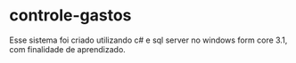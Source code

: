 # controle-gastos
 Esse sistema foi criado utilizando c# e sql server no windows form core 3.1, com finalidade de aprendizado.
